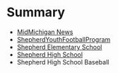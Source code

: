 # Summary

* [MidMichigan News](midmichigan_news.md)
* [ShepherdYouthFootballProgram](shepherdyouthfootballprogram.md)
* [Shepherd Elementary School](shepherdelementaryschool.md)
* [Shepherd High School](shepherdhighschoolmd.md)
* Shepherd High School Baseball

